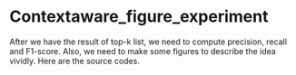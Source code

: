 # Contextaware_figure_experiment
After we have the result of top-k list, we need to compute precision, recall and F1-score. Also, we need to make some figures to describe the idea vividly. Here are the source codes.
